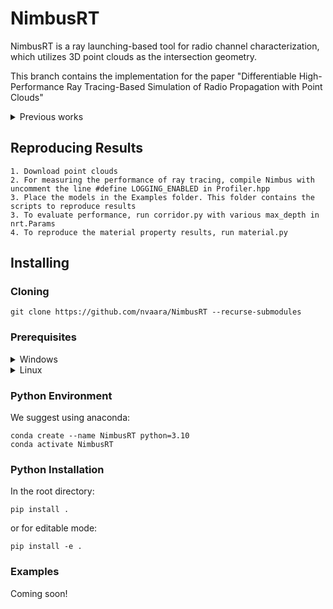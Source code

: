 # NimbusRT 
NimbusRT is a ray launching-based tool for radio channel characterization, which utilizes 3D point clouds as the intersection geometry.

This branch contains the implementation for the paper "Differentiable High-Performance Ray Tracing-Based Simulation of Radio Propagation with Point Clouds"
<details><summary>Previous works</summary>

See branch [vct](https://github.com/nvaara/NimbusRT/tree/vct) for papers  
[Vaara et. al., Ray launching-based computation of exact paths with noisy dense point clouds,” IEEE TAP, 2025](https://ieeexplore.ieee.org/abstract/document/10910023)  
[Vaara et. al., A ray launching approach for computing exact paths with point clouds, ICASSPW, 2024](https://arxiv.org/abs/2402.13747)

</details>

## Reproducing Results
```
1. Download point clouds
2. For measuring the performance of ray tracing, compile Nimbus with uncomment the line #define LOGGING_ENABLED in Profiler.hpp
3. Place the models in the Examples folder. This folder contains the scripts to reproduce results
3. To evaluate performance, run corridor.py with various max_depth in nrt.Params
4. To reproduce the material property results, run material.py
```
## Installing


### Cloning
```shell
git clone https://github.com/nvaara/NimbusRT --recurse-submodules
```

### Prerequisites

<details><summary>Windows</summary>

```
1. Install MSVC C++17 build tools
2. Install CUDA 11.8+
3. Install Optix 8.0
4. Create an environment variable named OPTIX_8_0_PATH that points to the OptiX 8.0 SDK folder
```

</details>

<details><summary>Linux</summary>

#### **gcc-11 g++-11**
```bash
sudo apt install gcc-11 g++-11
```
#### **CUDA Toolkit 12.1**
- First install NVIDIA drivers for your machine, reboot and check if `nvidia-smi` works. 
- Then install `cuda-12.1` using the instructions [here](https://developer.nvidia.com/cuda-12-1-0-download-archive?target_os=Linux&target_arch=x86_64&Distribution=Ubuntu&target_version=20.04&target_type=deb_local)  
- Export CUDA enviroment variables to `~/.bashrc`
```bash
echo '# NVIDIA CUDA' >> ~/.bashrc
echo 'export PATH=/usr/local/cuda-12.1/bin:$PATH' >> ~/.bashrc
echo 'export LD_LIBRARY_PATH=/usr/local/cuda-12.1/lib64:$LD_LIBRARY_PATH' >> ~/.bashrc
```
- Reboot, then check installation with `nvcc --version`
#### OptiX 8.0
- Download OptiX SDK from [here](https://developer.nvidia.com/designworks/optix/downloads/legacy). Note you need to have an NVIDIA developer account.
- Execute the shell script and then move the SDK files into a directory of your choice, we call it `<INSTALL_DIR>`.
```bash
# You are most probably in the ~/Downloads directory  
chmod u+x NVIDIA-OptiX-SDK-8.0.0-linux64-x86_64.sh
./NVIDIA-OptiX-SDK-8.0.0-linux64-x86_64.sh
mv NVIDIA-OptiX-SDK-8.0.0-linux64-x86_64 <INSTALL_DIR>
```  
- Generate the cmake build files for the SDK:
```bash
cd <INSTALL_DIR>/NVIDIA-OptiX-SDK-8.0.0-linux64-x86_64/SDK
mkdir build
cd build
ccmake ..
```
- Once in cmake GUI, type in `c`, and type `e` once the process is done. Type `c` again `e` and type `g`. For in-depth explanation see [here](https://www.matthewjmullin.com/posts/optix/). After the generation process is done run `make`
- Check installation and export the environment variables to your `~/.bashrc`. 
```bash
./bin/optixHair  # optionally test sample program, you should see a rendered face with very colorful hairs
echo 'export OPTIX_8_0_PATH=/<absoulte>/<path>/<to>/<INSTALL_DIR>/NVIDIA-OptiX-SDK-8.0.0-linux64-x86_64' >> ~/.bashrc
```
</details>


### Python Environment

We suggest using anaconda:
```shell
conda create --name NimbusRT python=3.10
conda activate NimbusRT
```

### Python Installation

In the root directory:

```shell
pip install .
```
or for editable mode:
```shell
pip install -e .
```

### Examples

Coming soon!
